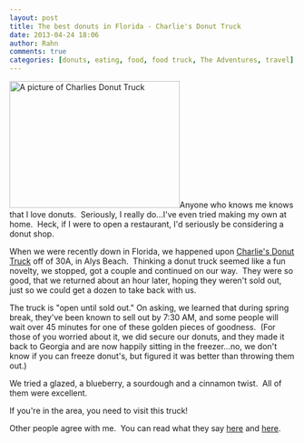 ```yaml
---
layout: post
title: The best donuts in Florida - Charlie's Donut Truck
date: 2013-04-24 18:06
author: Rahn
comments: true
categories: [donuts, eating, food, food truck, The Adventures, travel]
---
```

<a href="http://gonesomewhere.com/wp-content/uploads/2013/04/Charlies-Donut-Truck-Small.jpg"><img class="alignright size-medium wp-image-1379" alt="A picture of Charlies Donut Truck" src="http://gonesomewhere.com/wp-content/uploads/2013/04/Charlies-Donut-Truck-Small-300x223.jpg" width="300" height="223" /></a>Anyone who knows me knows that I love donuts.  Seriously, I really do...I've even tried making my own at home.  Heck, if I were to open a restaurant, I'd seriously be considering a donut shop.

When we were recently down in Florida, we happened upon <a href="http://30aeats.com/local/charlies-donut-truck-alys-beach-the-hole-truth/">Charlie's Donut Truck</a> off of 30A, in Alys Beach.  Thinking a donut truck seemed like a fun novelty, we stopped, got a couple and continued on our way.  They were so good, that we returned about an hour later, hoping they weren't sold out, just so we could get a dozen to take back with us.

The truck is "open until sold out." On asking, we learned that during spring break, they've been known to sell out by 7:30 AM, and some people will wait over 45 minutes for one of these golden pieces of goodness.  (For those of you worried about it, we did secure our donuts, and they made it back to Georgia and are now happily sitting in the freezer...no, we don't know if you can freeze donut's, but figured it was better than throwing them out.)

We tried a glazed, a blueberry, a sourdough and a cinnamon twist.  All of them were excellent.

If you're in the area, you need to visit this truck!

Other people agree with me.  You can read what they say <a href="http://30aeats.com/local/charlies-donut-truck-alys-beach-the-hole-truth/">here</a> and <a href="http://www.jannorris.com/uncategorized/road-food-donuts-at-donut-land-in-bonifay/">here</a>.

